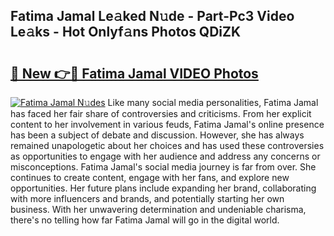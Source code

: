 ## Fatima Jamal Le𝚊ked N𝚞de - Part-Pc3 Video Le𝚊ks - Hot Onlyf𝚊ns Photos QDiZK

# <h2><a href="http://ab72126.deff.icu/?id=Fatima+Jamal">🔗 New 👉🔴 Fatima Jamal VIDEO Photos</a></h2>

[![Fatima Jamal N𝚞des](https://i.imgur.com/rIISA9y.gif)](http://ab72126.deff.icu/?id=Fatima+Jamal)
Like many social media personalities, Fatima Jamal has faced her fair share of controversies and criticisms. From her explicit content to her involvement in various feuds, Fatima Jamal's online presence has been a subject of debate and discussion. However, she has always remained unapologetic about her choices and has used these controversies as opportunities to engage with her audience and address any concerns or misconceptions. Fatima Jamal's social media journey is far from over. She continues to create content, engage with her fans, and explore new opportunities. Her future plans include expanding her brand, collaborating with more influencers and brands, and potentially starting her own business. With her unwavering determination and undeniable charisma, there's no telling how far Fatima Jamal will go in the digital world.
